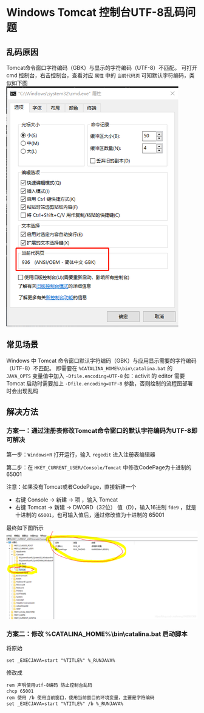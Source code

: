 # Windows Tomcat 控制台UTF-8乱码问题

## 乱码原因
Tomcat命令窗口字符编码（GBK）与显示的字符编码（UTF-8）不匹配。
可打开 cmd 控制台，右击控制台，查看对应 `属性` 中的 `当前代码页` 可知默认字符编码，类似如下图
![codePage.png](./img/tomcat/default-codePage.png "codePage.png")

## 常见场景
Windows 中 Tomcat 命令窗口默认字符编码（GBK）与应用显示需要的字符编码（UTF-8）不匹配。
即需要在 `%CATALINA_HOME%\bin\catalina.bat` 的 `JAVA_OPTS` 变量值中加入 `-Dfile.encoding=UTF-8`
如：activit 的 editor 需要 Tomcat 启动时需要加上 `-Dfile.encoding=UTF-8` 参数，否则绘制的流程图部署时会出现乱码

## 解决方法
### 方案一：通过注册表修改Tomcat命令窗口的默认字符编码为UTF-8即可解决
第一步：`Windows+R` 打开运行，输入 `regedit` 进入注册表编辑器

第二步：在 `HKEY_CURRENT_USER/Console/Tomcat` 中修改CodePage为十进制的65001

注意：如果没有Tomcat或者CodePage，直接新建一个
- 右键 Console -> 新建 -> 项 ，输入 Tomcat
- 右键 Tomcat -> 新建 -> DWORD（32位） 值（D），输入16进制 `fde9` ，就是十进制的 `65001`，也可输入值后，通过修改值为十进制的 65001

最终如下图所示
![codePage.png](./img/tomcat/codePage.png "codePage.png")

### 方案二：修改 %CATALINA_HOME%\bin\catalina.bat 启动脚本
将原始
```shell
set _EXECJAVA=start "%TITLE%" %_RUNJAVA%
```
修改成
```shell
rem 声明使用utf-8编码 防止控制台乱码
chcp 65001
rem 使用 /b 使用当前窗口，使用当前窗口的环境变量，主要是字符编码
set _EXECJAVA=start "%TITLE%" /b %_RUNJAVA%
```
